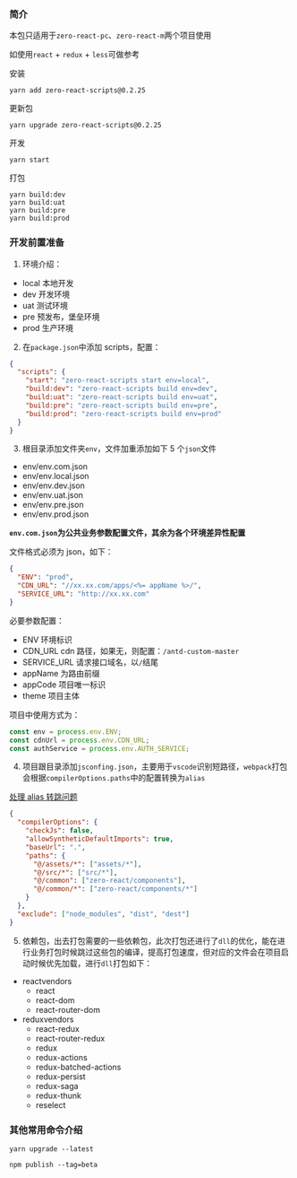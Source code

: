 ### 简介

本包只适用于`zero-react-pc`、`zero-react-m`两个项目使用

如使用`react` + `redux` + `less`可做参考

安装

```
yarn add zero-react-scripts@0.2.25
```

更新包

```shell
yarn upgrade zero-react-scripts@0.2.25
```

开发

```shell
yarn start
```

打包

```shell
yarn build:dev
yarn build:uat
yarn build:pre
yarn build:prod
```

### 开发前置准备

1. 环境介绍：

- local 本地开发
- dev 开发环境
- uat 测试环境
- pre 预发布，堡垒环境
- prod 生产环境

2. 在`package.json`中添加 scripts，配置：

```json
{
  "scripts": {
    "start": "zero-react-scripts start env=local",
    "build:dev": "zero-react-scripts build env=dev",
    "build:uat": "zero-react-scripts build env=uat",
    "build:pre": "zero-react-scripts build env=pre",
    "build:prod": "zero-react-scripts build env=prod"
  }
}
```

3. 根目录添加文件夹`env`，文件加重添加如下 5 个`json`文件

- env/env.com.json
- env/env.local.json
- env/env.dev.json
- env/env.uat.json
- env/env.pre.json
- env/env.prod.json

**`env.com.json`为公共业务参数配置文件，其余为各个环境差异性配置**

文件格式必须为 json，如下：

```json
{
  "ENV": "prod",
  "CDN_URL": "//xx.xx.com/apps/<%= appName %>/",
  "SERVICE_URL": "http://xx.xx.com"
}
```

必要参数配置：

- ENV 环境标识
- CDN_URL cdn 路径，如果无，则配置：`/antd-custom-master`
- SERVICE_URL 请求接口域名，以`/`结尾
- appName 为路由前缀
- appCode 项目唯一标识
- theme 项目主体

项目中使用方式为：

```js
const env = process.env.ENV;
const cdnUrl = process.env.CDN_URL;
const authService = process.env.AUTH_SERVICE;
```

4. 项目跟目录添加`jsconfing.json`，主要用于`vscode`识别短路径，`webpack`打包会根据`compilerOptions.paths`中的配置转换为`alias`

[处理 alias 转跳问题](https://code.visualstudio.com/docs/languages/jsconfig)

```json
{
  "compilerOptions": {
    "checkJs": false,
    "allowSyntheticDefaultImports": true,
    "baseUrl": ".",
    "paths": {
      "@/assets/*": ["assets/*"],
      "@/src/*": ["src/*"],
      "@/common": ["zero-react/components"],
      "@/common/*": ["zero-react/components/*"]
    }
  },
  "exclude": ["node_modules", "dist", "dest"]
}
```

5. 依赖包，出去打包需要的一些依赖包，此次打包还进行了`dll`的优化，能在进行业务打包时候跳过这些包的编译，提高打包速度，但对应的文件会在项目启动时候优先加载，进行`dll`打包如下：

- reactvendors
  - react
  - react-dom
  - react-router-dom
- reduxvendors
  - react-redux
  - react-router-redux
  - redux
  - redux-actions
  - redux-batched-actions
  - redux-persist
  - redux-saga
  - redux-thunk
  - reselect

### 其他常用命令介绍

```shell
yarn upgrade --latest

npm publish --tag=beta
```
